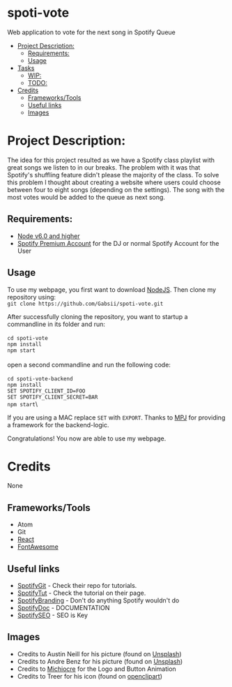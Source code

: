 # spoti-vote
Web application to vote for the next song in Spotify Queue

- [Project Description:](#project-description)
	- [Requirements:](#requirements)
	- [Usage](#usage)
- [Tasks](#tasks)
	- [WIP:](#wip)
	- [TODO:](#todo)
- [Credits](#credits)
	- [Frameworks/Tools](#frameworkstools)
	- [Useful links](#useful-links)
	- [Images](#images)

# Project Description:

The idea for this project resulted as we have a Spotify class playlist with great songs we listen to in our breaks.
The problem with it was that Spotify's shuffling feature didn't please the majority of the class.
To solve this problem I thought about creating a website where users could choose between four to eight songs (depending on the settings). The song with the most votes would be added to the queue as next song.

## Requirements:
* [Node v6.0 and higher](https://nodejs.org/en/)
* [Spotify Premium Account](https://www.spotify.com/at/) for the DJ or normal Spotify Account for the User

## Usage

To use my webpage, you first want to download [NodeJS](https://nodejs.org/en/).
Then clone my repository using:\
`git clone https://github.com/Gabsii/spoti-vote.git`

After successfully cloning the repository, you want to startup a commandline in its folder and run:\
\
`cd spoti-vote`\
`npm install`\
`npm start`\
\
open a second commandline and run the following code:\
\
`cd spoti-vote-backend`\
`npm install`\
`SET SPOTIFY_CLIENT_ID=FOO`\
`SET SPOTIFY_CLIENT_SECRET=BAR`\
`npm start`\

If you are using a MAC replace `SET` with `EXPORT`.
Thanks to [MPJ](https://github.com/mpj/oauth-bridge-template) for providing a framework for the backend-logic.

Congratulations! You now are able to use my webpage.

# Credits

None

## Frameworks/Tools
* Atom
* Git
* [React](https://reactjs.org/)
* [FontAwesome](https://fontawesome.com/)

## Useful links

* [SpotifyGit](https://github.com/spotify/web-api-auth-examples) - Check their repo for tutorials.
* [SpotifyTut](https://developer.spotify.com/web-api/tutorial/) - Check the tutorial on their page.
* [SpotifyBranding](https://beta.developer.spotify.com/branding-guidelines/) - Don't do anything Spotify wouldn't do
* [SpotifyDoc](https://beta.developer.spotify.com/console/) - DOCUMENTATION
* [SpotifySEO](https://beta.developer.spotify.com/dashboard/applications) - SEO is Key

## Images

* Credits to Austin Neill for his picture (found on [Unsplash](https://unsplash.com))
* Credits to Andre Benz for his picture (found on [Unsplash](https://unsplash.com))
* Credits to [Michiocre](https://github.com/Michiocre) for the Logo and Button Animation
* Credits to Treer for his icon (found on [openclipart](https://openclipart.org/detail/247324/abstract-user-icon-1))
